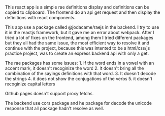 This react app is a simple rae definitions display and definitions can be copied to clipboard. The frontend do an api get request and then display the definitions with react components.

This app use a package called @jodacame/raejs in the backend. I try to use it in the reactjs framework, but it gave me an error about webpack. After I tried a lot of fixes on the frontend, among them I tried different packages but they all had the same issue, the most efficient way to resolve it and continue with the project, because this was intented to be a html/css/js practice project, was to create an express backend api with only a get.

The rae packages has some issues: 1. If the word ends in a vowel with an accent mark, it doesn't recoginize the word 2. It doesn't bring all the combination of the sayings definitions with that word. 3. It doesn't decode the strings 4. it does not show the conjugations of the verbs  5. it doesn't recoginize capital letters

Github pages doesn't support proxy fetchs.

The backend use cors package and he package for decode the unicode response that all package hadn't resolve as well.
